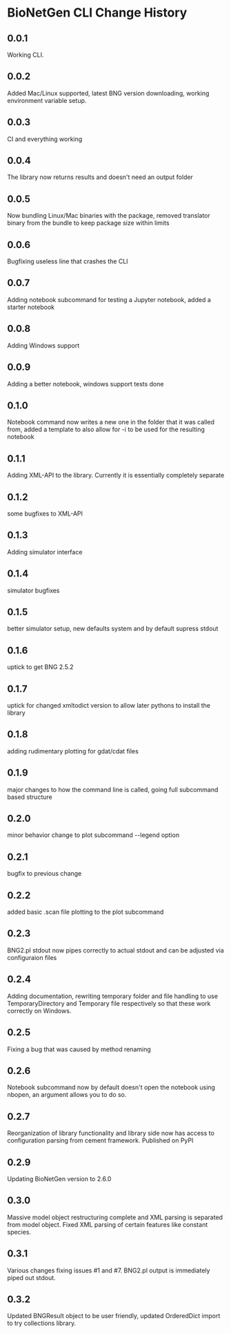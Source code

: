 # BioNetGen CLI Change History

## 0.0.1
Working CLI.

## 0.0.2 
Added Mac/Linux supported, latest BNG version downloading, working environment variable setup. 

## 0.0.3
CI and everything working

## 0.0.4
The library now returns results and doesn't need an output folder

## 0.0.5
Now bundling Linux/Mac binaries with the package, removed translator binary from the bundle to keep package size within limits

## 0.0.6
Bugfixing useless line that crashes the CLI

## 0.0.7
Adding notebook subcommand for testing a Jupyter notebook, added a starter notebook

## 0.0.8
Adding Windows support

## 0.0.9
Adding a better notebook, windows support tests done

## 0.1.0
Notebook command now writes a new one in the folder that it was called from, added a template to also allow for -i to be used for the resulting notebook

## 0.1.1
Adding XML-API to the library. Currently it is essentially completely separate

## 0.1.2
some bugfixes to XML-API

## 0.1.3
Adding simulator interface

## 0.1.4
simulator bugfixes

## 0.1.5
better simulator setup, new defaults system and by default supress stdout 

## 0.1.6
uptick to get BNG 2.5.2

## 0.1.7
uptick for changed xmltodict version to allow later pythons to install the library

## 0.1.8
adding rudimentary plotting for gdat/cdat files

## 0.1.9
major changes to how the command line is called, going full subcommand based structure

## 0.2.0
minor behavior change to plot subcommand --legend option

## 0.2.1
bugfix to previous change

## 0.2.2
added basic .scan file plotting to the plot subcommand

## 0.2.3
BNG2.pl stdout now pipes correctly to actual stdout and can be adjusted via configuraion files

## 0.2.4
Adding documentation, rewriting temporary folder and file handling to use TemporaryDirectory and Temporary file respectively so that these work correctly on Windows. 

## 0.2.5
Fixing a bug that was caused by method renaming

## 0.2.6
Notebook subcommand now by default doesn't open the notebook using nbopen, an argument allows you
to do so.

## 0.2.7
Reorganization of library functionality and library side now has access to configuration parsing from cement framework. Published on PyPI

## 0.2.9
Updating BioNetGen version to 2.6.0

## 0.3.0
Massive model object restructuring complete and XML parsing is separated from model object. Fixed XML parsing of certain features like constant species. 

## 0.3.1
Various changes fixing issues #1 and #7. BNG2.pl output is immediately piped out stdout.

## 0.3.2
Updated BNGResult object to be user friendly, updated OrderedDict import to try collections library.